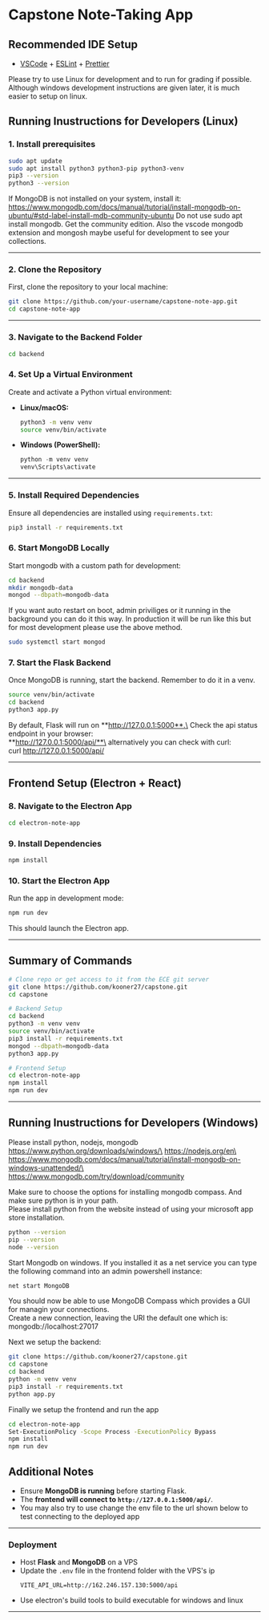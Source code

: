 
# **Capstone Note-Taking App**
## Recommended IDE Setup

- [VSCode](https://code.visualstudio.com/) + [ESLint](https://marketplace.visualstudio.com/items?itemName=dbaeumer.vscode-eslint) + [Prettier](https://marketplace.visualstudio.com/items?itemName=esbenp.prettier-vscode)

Please try to use Linux for development and to run for grading if possible. \
Although windows development instructions are given later, it is much easier to setup on linux.
## **Running Inustructions for Developers (Linux)**
### **1. Install prerequisites**
```bash
sudo apt update
sudo apt install python3 python3-pip python3-venv
pip3 --version
python3 --version
```
If MongoDB is not installed on your system, install it:
https://www.mongodb.com/docs/manual/tutorial/install-mongodb-on-ubuntu/#std-label-install-mdb-community-ubuntu
Do not use sudo apt install mongodb. Get the community edition. Also the vscode mongodb extension and mongosh maybe useful for development to see your collections.

---


### **2. Clone the Repository**
First, clone the repository to your local machine:

```bash
git clone https://github.com/your-username/capstone-note-app.git
cd capstone-note-app
```

---

### **3. Navigate to the Backend Folder**
```bash
cd backend
```

### **4. Set Up a Virtual Environment**
Create and activate a Python virtual environment:

- **Linux/macOS:**
  ```bash
  python3 -m venv venv
  source venv/bin/activate
  ```
- **Windows (PowerShell):**
  ```powershell
  python -m venv venv
  venv\Scripts\activate
  ```
---

### **5. Install Required Dependencies**
Ensure all dependencies are installed using `requirements.txt`:

```bash
pip3 install -r requirements.txt
```

### **6. Start MongoDB Locally**
Start mongodb with a custom path for development: 
```bash
cd backend
mkdir mongodb-data
mongod --dbpath=mongodb-data
```
If you want auto restart on boot, admin priviliges or it running in the background you can do it this way.
In production it will be run like this but for most development please use the above method.
```bash
sudo systemctl start mongod
```


### **7. Start the Flask Backend**
Once MongoDB is running, start the backend. Remember to do it in a venv.

```bash
source venv/bin/activate
cd backend
python3 app.py
```

By default, Flask will run on **http://127.0.0.1:5000**.\
Check the api status endpoint in your browser:\
**http://127.0.0.1:5000/api/**\
alternatively you can check with curl:\
curl http://127.0.0.1:5000/api/

---

## **Frontend Setup (Electron + React)**

### **8. Navigate to the Electron App**
```bash
cd electron-note-app
```

### **9. Install Dependencies**
```bash
npm install
```

### **10. Start the Electron App**
Run the app in development mode:

```bash
npm run dev
```

This should launch the Electron app.

---

## **Summary of Commands**
```bash
# Clone repo or get access to it from the ECE git server
git clone https://github.com/kooner27/capstone.git
cd capstone

# Backend Setup
cd backend
python3 -m venv venv
source venv/bin/activate
pip3 install -r requirements.txt
mongod --dbpath=mongodb-data
python3 app.py

# Frontend Setup
cd electron-note-app
npm install
npm run dev
```
---

## **Running Inustructions for Developers (Windows)**
Please install python, nodejs, mongodb
https://www.python.org/downloads/windows/\
https://nodejs.org/en\
https://www.mongodb.com/docs/manual/tutorial/install-mongodb-on-windows-unattended/\
https://www.mongodb.com/try/download/community

Make sure to choose the options for installing mongodb compass. And make sure python is in your path.\
Please install python from the website instead of using your microsoft app store installation.

```bash
python --version
pip --version
node --version
```


Start Mongodb on windows. If you installed it as a net service you can type the following command into an admin powershell instance:
```bash
net start MongoDB
```
You should now be able to use MongoDB Compass which provides a GUI for managin your connections.\
Create a new connection, leaving the URI the default one which is: mongodb://localhost:27017

Next we setup the backend:
```bash
git clone https://github.com/kooner27/capstone.git
cd capstone
cd backend
python -m venv venv
pip3 install -r requirements.txt
python app.py
```

Finally we setup the frontend and run the app
```bash
cd electron-note-app
Set-ExecutionPolicy -Scope Process -ExecutionPolicy Bypass
npm install
npm run dev
```



## **Additional Notes**
- Ensure **MongoDB is running** before starting Flask.
- The **frontend will connect to `http://127.0.0.1:5000/api/`**.
- You may also try to use change the env file to the url shown below to test connecting to the deployed app
---
### Deployment

- Host **Flask** and **MongoDB** on a VPS
- Update the `.env` file in the frontend folder with the VPS's ip
  ```env
  VITE_API_URL=http://162.246.157.130:5000/api
- Use electron's build tools to build executable for windows and linux
---